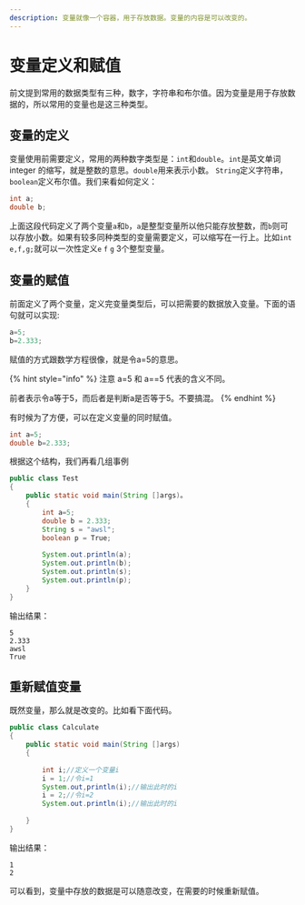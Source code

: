 ```yaml
---
description: 变量就像一个容器，用于存放数据。变量的内容是可以改变的。
---
```


# 变量定义和赋值

前文提到常用的数据类型有三种，数字，字符串和布尔值。因为变量是用于存放数据的，所以常用的变量也是这三种类型。

## 变量的定义

变量使用前需要定义，常用的两种数字类型是：`int`和`double`。`int`是英文单词 integer 的缩写，就是整数的意思。`double`用来表示小数。 `String`定义字符串，`boolean`定义布尔值。我们来看如何定义：

```java
int a;
double b;
```

上面这段代码定义了两个变量`a`和`b`，`a`是整型变量所以他只能存放整数，而`b`则可以存放小数。如果有较多同种类型的变量需要定义，可以缩写在一行上。比如`int e,f,g;`就可以一次性定义`e` `f` `g` 3个整型变量。

## 变量的赋值

前面定义了两个变量，定义完变量类型后，可以把需要的数据放入变量。下面的语句就可以实现:

```java
a=5;
b=2.333;
```

赋值的方式跟数学方程很像，就是令a=5的意思。

{% hint style="info" %}
注意 a=5 和 a==5 代表的含义不同。

前者表示令a等于5，而后者是判断a是否等于5。不要搞混。
{% endhint %}

有时候为了方便，可以在定义变量的同时赋值。

```java
int a=5;
double b=2.333;
```

根据这个结构，我们再看几组事例

```java
public class Test
{
    public static void main(String []args)。
    {
        int a=5;
        double b = 2.333;
        String s = "awsl";
        boolean p = True;
      
        System.out.println(a);
        System.out.println(b);
        System.out.println(s);
        System.out.println(p);  
    }
}
```

输出结果：

```text
5
2.333
awsl
True
```

## 重新赋值变量

既然变量，那么就是改变的。比如看下面代码。

```java
public class Calculate
{
    public static void main(String []args)
    {
        
        int i;//定义一个变量i
        i = 1;//令i=1
        System.out,println(i);//输出此时的i
        i = 2;//令i=2
        System.out.println(i);//输出此时的i
    
    }
}
```

输出结果：

```text
1
2
```

可以看到，变量中存放的数据是可以随意改变，在需要的时候重新赋值。

